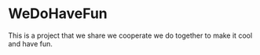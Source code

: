 # WeDoHaveFun
This is a project that we share we cooperate we do together to make it cool and have fun.
